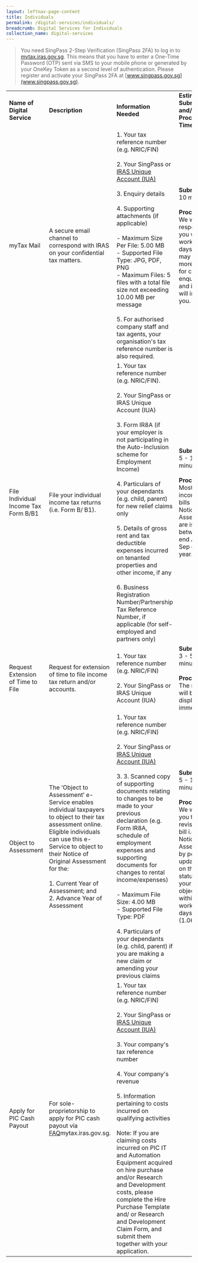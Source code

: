 ```yaml
---
layout: leftnav-page-content
title: Individuals
permalink: /digital-services/individuals/
breadcrumb: Digital Services for Individuals
collection_name: digital-services
---
```


> You need SingPass 2-Step Verification (SingPass 2FA) to log in to [mytax.iras.gov.sg](https://mytax.iras.gov.sg/). This means that you have to enter a One-Time Password (OTP) sent via SMS to your mobile phone or generated by your OneKey Token as a second level of authentication. Please register and activate your SingPass 2FA at [www.singpass.gov.sg](www.singpass.gov.sg).

<table>
  <tr>
    <td><b>Name of Digital Service</b></td>
    <td><b>Description</b></td>
    <td><b>Information Needed</b></td>
    <td><b>Estimated Submission and/or Processing Time</b></td>
    <td><b>Guides/FAQ</b></td>
  </tr>
  <tr>
    <td>myTax Mail</td>
    <td>A secure email channel to correspond with IRAS on your confidential tax matters.</td>
    <td>1. Your tax reference number (e.g. NRIC/FIN)<br>
        <br>2. Your SingPass or <a href="https://www.iras.gov.sg/irashome/iras2fa.aspx">IRAS Unique Account (IUA)</a><br>
        <br>3. Enquiry details<br>
        <br>4. Supporting attachments (if applicable)<br>
        <br> - Maximum Size Per File: 5.00 MB<br> 
             - Supported File Type: JPG, PDF, PNG<br>
             - Maximum Files: 5 files with a total file size not exceeding 10.00 MB per message<br> 
        <br>5. For authorised company staff and tax agents, your organisation's tax reference number is also required.</td>
    <td>
      <b>Submission</b> 
      <br>10 minutes<br>
      <br><b>Processing</b>
      <br>We will respond to you within 5 working days. We may need more time for complex enquiries and if so, we will inform you. </td>
    <td> 
      <a href="https://www.iras.gov.sg/IRASHome/uploadedFiles/IRASHome/e-Services/myTax%20Mail_FAQ.pdf">FAQ</a>(837 KB)
    </td>
  </tr>
  <tr>
    <td>File Individual Income Tax Form B/B1</td>
    <td>File your individual income tax returns (i.e. Form B/ B1).</td>
    <td>1. Your tax reference number (e.g. NRIC/FIN).<br>      
        <br>2. Your SingPass or IRAS Unique Account (IUA)<br>       
        <br>3. Form IR8A (if your employer is not participating in the Auto-Inclusion scheme for Employment Income)<br>        
        <br>4. Particulars of your dependants (e.g. child, parent) for new relief claims only<br>        
        <br>5. Details of gross rent and tax deductible expenses incurred on tenanted properties and other income, if any<br>        
        <br>6. Business Registration Number/Partnership Tax Reference Number, if applicable (for self-employed and partners only)</td>
    <td>
      <b>Submission</b>
      <br>5 - 10 minutes<br>
      <br><b>Processing</b> 
      <br>Most income tax bills i.e. Notice of Assessment are issued between end Apr to Sep each year. 
    </td>
    <td>
      <a href="https://prototype-iras-main.netlify.com/individuals/locals/taxseason2019/">Tax Season 2019 - All You Need To Know</a><br>
      <br><a href="https://www.iras.gov.sg/IRASHome/e-Services/Individuals/File-Individual-Income-Tax-Form-B1-B/Tips-on-e-Filing-for-YA-2019/">Tips on e-Filing</a><br> 
      <br><a href="https://prototype-iras-main.netlify.com/individuals/locals/need-help-to-e-file/">Need help to e-File: IRAS Hotline and e-Filing Service Centre</a><br>
      <br><a href="https://www.iras.gov.sg/irashome/uploadedFiles/IRASHome/e-Services/PC%20Requirements%20and%20Technical%20Issues-R.pdf">Technical FAQ</a>(2.17 MB)<br></td>
  </tr>
  <tr>
    <td>Request Extension of Time to File</td>
    <td>Request for extension of time to file income tax return and/or accounts.</td>
    <td>1. Your tax reference number (e.g. NRIC/FIN)<br>
        <br>2. Your SingPass or  IRAS Unique Account (IUA)</td>
    <td>
      <b>Submission</b> 
      <br>3 - 5 minutes<br>
      <br><b>Processing</b>
      <br>The result will be displayed immediately.</td>
    <td>
      <a href="https://www.iras.gov.sg/irashome/uploadedFiles/IRASHome/Individuals/Extension%20of%20Time%20to%20File.pdf">User Guide</a>(1.12 MB)
    </td>
  </tr>  
  <tr>
    <td>Object to Assessment</td>
    <td>The ‘Object to Assessment’ e-Service enables individual taxpayers to object to their tax assessment online.
Eligible individuals can use this e-Service to object to their Notice of Original Assessment for the:<br>
      <br>1. Current Year of Assessment; and<br> 
      2. Advance Year of Assessment</td>
    <td>1. Your tax reference number (e.g. NRIC/FIN)<br>
      <br>2. Your SingPass or <a href="https://www.iras.gov.sg/irashome/iras2fa.aspx">IRAS Unique Account (IUA)</a><br>
      <br>3. 3. Scanned copy of supporting documents relating to changes to be made to your previous declaration (e.g. Form IR8A, schedule of employment expenses and supporting documents for changes to rental income/expenses) <br>
      <br>- Maximum File Size: 4.00 MB<br>
          - Supported File Type: PDF<br>
      <br>4. Particulars of your dependants (e.g. child, parent) if you are making a new claim or amending your previous claims</td>
    <td><b>Submission</b>
      <br>5 - 10 minutes<br>
      <br><b>Processing</b> 
      <br>We will send you the revised tax bill i.e. Notice of Assessment, by post or update you on the status of your objection within 10 working days.</td?
    <td>FAQ (1.06MB)</td></tr>
  <tr>
    <td>Apply for PIC Cash Payout</td>
    <td>For sole-proprietorship to apply for PIC cash payout via <a href="https://mytax.iras.gov.sg/ESVWeb/default.aspx">FAQ</a>mytax.iras.gov.sg.</td>
    <td>1. Your tax reference number (e.g. NRIC/FIN)<br>
        <br>2. Your SingPass or <a href="https://www.iras.gov.sg/irashome/iras2fa.aspx">IRAS Unique Account (IUA)</a><br>
        <br>3. Your company's tax reference number<br>
        <br>4. Your company's revenue<br>
        <br>5. Information pertaining to costs incurred on qualifying activities<br>
        <br>Note: If you are claiming costs incurred on PIC IT and Automation Equipment acquired on hire purchase and/or Research and Development costs, please complete the Hire Purchase Template and/ or Research and Development Claim Form, and submit them together with your application.</td>  
  </tr>
 </table>
 
